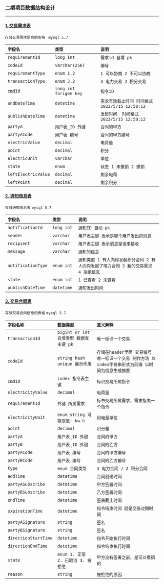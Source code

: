 ### [二期项目数据结构设计](#)

------

#### [1. 交易需求表](#)
`存储交易需求信息的表格 ` `mysql 5.7`

|`字段名`|`类型`|`说明`|
|:----|:----|:----|
|`requirementId`|`long int`|`需求id 自增 pk`|
|`codeId`|`varchar(256)`|`编号`|
|`requirementType`|`enum 1,2`|`1 可以协商 2 不可以协商`|
|`transactionType`|`enum 3,2`|`3 电力交易 2 积分交易`|
|`cmdId`|`long int  forigen key `|`指令ID`|
|`endDateTime`|`datetime`|`需求有效截止时间 时间格式 2022/5/15 12:50:12`|
|`publishDateTime`|`datetime`|`发起时间  时间格式 2022/5/15 12:50:12`|
|`partyA`|`用户表_ID 外键`|`合同的甲方`|
|`partyACode`|`用户表 编号`|`合同的甲方编号`|
|`electricValue`|`decimal`|`电荷量`|
|`point`|`decimal`|`积分`|
|`electricUnit`|`varchar`|`单位`|
|`state`|`enum `|`状态 1 未撤销 2 撤销`|
|`leftElectricValue`|`decimal`|`剩余电荷`|
|`leftPoint`|`decimal`|`剩余积分`|


#### [2. 通知信息表](#)
`存储通知信息表`  `mysql 5.7`

|`字段名`|`类型`|`说明`|
|:----|:----|:----|
|`notificationId`|`long int `|`通知ID 自动 pk`|
|`sender`|`varchar`|`用户表主键 表示是哪个用户发出的消息 `|
|`recipient`|`varchar`|`用户表主键 表示消息是谁来接收`|
|`message`|`varchar`|`通知的信息`|
|`notificationType`|`enum int`|`通知类型 1 有人向你发起积分合同 2 有人向你发起了电力合同 3 新的交易需求 4 拒绝信息`|
|`state`|`enum int`|`1 已查看 2 未查看`|
|`publishDateTime`|`datetime`|`通知发出时间`|

#### [3. 交易合同表](#)
`存储交易合同信息的表格`  `mysql 5.7`

| `字段名称`               | `数据类型`                        | `意义解释`                                         |
|:---------------------|:------------------------------|:-----------------------------------------------|
| `transactionId`              | `bigint or int 自增类型 数据库主键 pk` | `唯一标识一个交易`                                     |
| `codeId`               | `string hash unique 展示作用`     | `存储在header里面 交易编号 唯一标识一个交易 制作方法 以index字符串形式为前缀 以时间为信息生成摘要` |
| `cmdId`        | `index 指令表主键`                 | `标识交易所属指令`                                     |
| `electricityValue`        | `decimal`                     | `电荷量`                                          |
| `requirementId`| `外键 所属需求`                  | `标书交易所属需求，需求指向一个指令`                            |
| `electricityUnit`    | `enum string 可能取值: kw.h`      | `用电量单位`                                        |
| `point`             | `decimal`                     | `积分量`                                          |
| `partyA`             | `用户表_ID 外键`                   | `合同的甲方`                                        |
| `partyB`             | `用户表_ID 外键`                   | `合同的乙方`                                        |
| `partyACode`         | `用户表 编号`                      | `合同的甲方编号`                                      |
| `partyBCode`         | `用户表 编号`                  | `合同的乙方编号`                                      |
| `type`               | `enum 合同类型`                   | `3 电力合同 / 2 积分合同`                             |
| `addTime`            | `datetime`                    | `合同创建时间`                                       |
| `partyASubscribe`    | `datetime`                    | `甲方签署时间`                                       |
| `partyBSubscribe`    | `datetime`                    | `乙方签署时间`                                       |
| `endTime`            | `datetime`                    | `签署截止时间`                                       |
| `expirationTime`     | `datetime`                    | `指令结束时间 就是交易过期时间`                              |
| `partyASignature`    | `string`                      | `签名`                                           |
| `partyBSignature`    | `string`                      | `签名`                                           |
| `directionStartTime` | `datetime`                    | `指令开始执行时间`                                     |
| `directionEndTime`   | `datetime`                    | `指令结束执行时间`                                     |
| `state`   | `enum 1. 正常 2. 已取消 3. 被拒绝`                    | `甲方没有签署之前，是可以撤销的`                                     |
| `reason` | `string` | `被拒绝的原因` |


